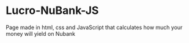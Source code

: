 # Lucro-NuBank-JS

Page made in html, css and JavaScript that calculates how much your money will yield on Nubank
